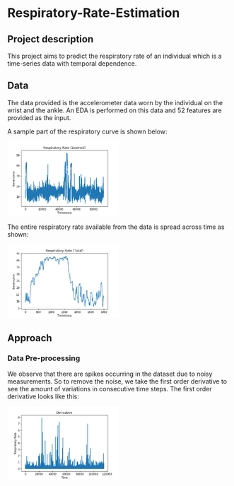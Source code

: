 # Respiratory-Rate-Estimation

## Project description
This project aims to predict the respiratory rate of an individual which is a time-series data with temporal dependence. 

## Data
The data provided is the accelerometer data worn by the individual on the wrist and the ankle. An EDA is performed on this data and 52 features are provided as the input. 

A sample part of the respiratory curve is shown below:

<img src="assets/RR_zoomed.png" width="50%">

The entire respiratory rate available from the data is spread across time as shown:

<img src="assets/RR_total.png" width="50%">


## Approach

### Data Pre-processing

We observe that there are spikes occurring in the dataset due to noisy measurements. So to remove the noise, we take the first order derivative to see the amount of variations in consecutive time steps. The first order derivative looks like this:

<img src="assets/grad.png" width="50%">

